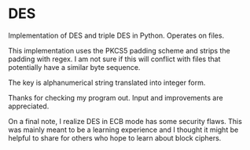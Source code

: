 # DES
Implementation of DES and triple DES in Python. Operates on files. 

This implementation uses the PKCS5 padding scheme and strips the padding with regex.
I am not sure if this will conflict with files that potentially have a similar byte sequence.

The key is alphanumerical string translated into integer form.

Thanks for checking my program out. Input and improvements are appreciated.

On a final note, I realize DES in ECB mode has some security flaws. This was mainly meant to be
a learning experience and I thought it might be helpful to share for others who hope to learn about
block ciphers. 
